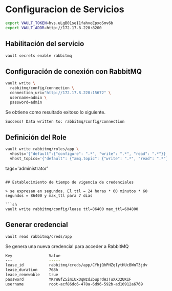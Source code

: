 # Configuracion de Servicios

```sh
export VAULT_TOKEN=hvs.uLgB01seI1fahvoEpxoSmv6b 
export VAULT_ADDR=http://172.17.8.220:8200
```

## Habilitación del servicio

```sh
vault secrets enable rabbitmq
```

## Configuración de conexión con RabbitMQ

```sh
vault write \
  rabbitmq/config/connection \
  connection_uri="http://172.17.8.220:15672" \
  username=admin \
  password=admin
```

Se obtiene como resultado exitoso lo siguiente.

```txt
Success! Data written to: rabbitmq/config/connection
```

## Definición del Role

```sh
vault write rabbitmq/roles/app \
  vhosts='{"default":{"configure": ".*", "write": ".*", "read": ".*"}}' \
  vhost_topics='{"default": {"amq.topic": {"write": ".*", "read": ".*"}}}'
```

  tags='administrator'
```

## Establecimiento de tiempo de vigencia de credenciales

> se expresan en segundos. El ttl = 24 horas * 60 minutos * 60 segundos = 86400 y max_ttl para 7 dias

```sh
vault write rabbitmq/config/lease ttl=86400 max_ttl=604800
```

## Generar credencial

```sh
vault read rabbitmq/creds/app
```

Se genera una nueva credencial para acceder a RabbitMQ

```sh
Key                Value
---                -----
lease_id           rabbitmq/creds/app/CYhjQhPHZqIytHUcBWnT3jdv
lease_duration     768h
lease_renewable    true
password           YKrWGfZ5imIUxOqWzdZbuprdWJTuXX32UKIF
username           root-acf86dc6-478a-6d96-592b-ad10912a6769
```

